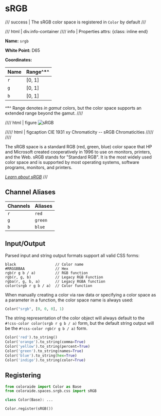 # sRGB

/// success | The sRGB color space is registered in `Color` by default
///

/// html | div.info-container
//// info | Properties
    attrs: {class: inline end}

**Name:** `srgb`

**White Point:** D65

**Coordinates:**

Name | Range^\*^
---- | -----
`r`  | [0, 1]
`g`  | [0, 1]
`b`  | [0, 1]

^\*^ Range denotes _in gamut_ colors, but the color space supports an extended range beyond the gamut.
////

//// html | figure
![sRGB](../images/srgb.png)

///// html | figcaption
CIE 1931 xy Chromaticity -- sRGB Chromaticities
/////
////

The sRGB space is a standard RGB (red, green, blue) color space that HP and Microsoft created cooperatively in 1996 to
use on monitors, printers, and the Web. sRGB stands for "Standard RGB". It is the most widely used color space and is
supported by most operating systems, software programs, monitors, and printers.

_[Learn about sRGB](https://en.wikipedia.org/wiki/SRGB)_
///

## Channel Aliases

Channels | Aliases
-------- | -------
`r`      | `red`
`g`      | `green`
`b`      | `blue`

## Input/Output

Parsed input and string output formats support all valid CSS forms:

```css-color
black                  // Color name
#RRGGBBAA              // Hex
rgb(r g b / a)         // RGB function
rgb(r, g, b)           // Legacy RGB Function
rgba(r, g, b, a)       // Legacy RGBA function
color(srgb r g b / a)  // Color function
```

When manually creating a color via raw data or specifying a color space as a parameter in a function, the color
space name is always used:

```py
Color("srgb", [0, 0, 0], 1)
```
The string representation of the color object will always default to the `#!css-color color(srgb r g b / a)`
form, but the default string output will be the `#!css-color rgb(r g b / a)` form.

```py play
Color('red').to_string()
Color('orange').to_string(comma=True)
Color('yellow').to_string(percent=True)
Color('green').to_string(names=True)
Color('blue').to_string(hex=True)
Color('indigo').to_string(color=True)
```

## Registering

```py
from coloraide import Color as Base
from coloraide.spaces.srgb.css import sRGB

class Color(Base): ...

Color.register(sRGB())
```
